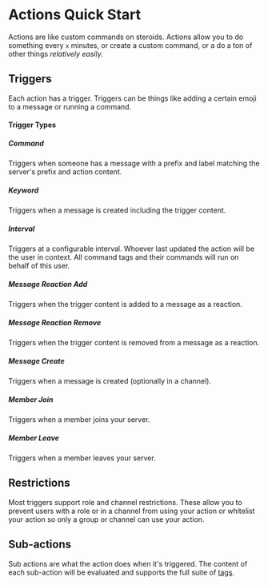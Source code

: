 # Actions Quick Start

Actions are like custom commands on steroids. Actions allow you to do something every `x` minutes, or create a custom command, or a do a ton of other things *relatively easily.*

## Triggers

Each action has a trigger. Triggers can be things like adding a certain emoji to a message or running a command.

#### Trigger Types

##### Command

Triggers when someone has a message with a prefix and label matching the server's prefix and action content.

##### Keyword

Triggers when a message is created including the trigger content.

##### Interval

Triggers at a configurable interval. Whoever last updated the action will be the user in context. All command tags and their commands will run on behalf of this user.

##### Message Reaction Add

Triggers when the trigger content is added to a message as a reaction.

##### Message Reaction Remove

Triggers when the trigger content is removed from a message as a reaction.

##### Message Create

Triggers when a message is created (optionally in a channel).

##### Member Join

Triggers when a member joins your server.

##### Member Leave

Triggers when a member leaves your server.

## Restrictions

Most triggers support role and channel restrictions. These allow you to prevent users with a role or in a channel from using your action or whitelist your action so only a group or channel can use your action.

## Sub-actions

Sub actions are what the action does when it's triggered. The content of each sub-action will be evaluated and supports the full suite of [tags](/Tags/quick_start/).
